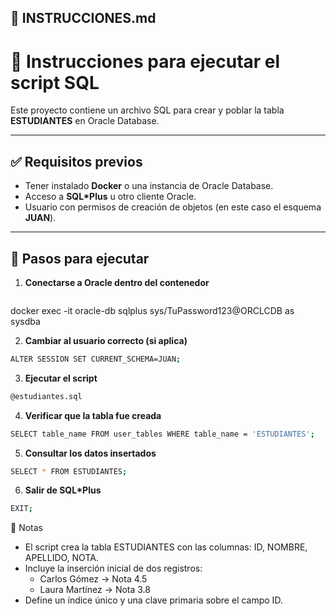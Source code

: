 ## 📄 INSTRUCCIONES.md

# 📘 Instrucciones para ejecutar el script SQL

Este proyecto contiene un archivo SQL para crear y poblar la tabla **ESTUDIANTES** en Oracle Database.

---

## ✅ Requisitos previos
- Tener instalado **Docker** o una instancia de Oracle Database.
- Acceso a **SQL*Plus** u otro cliente Oracle.
- Usuario con permisos de creación de objetos (en este caso el esquema **JUAN**).

---

## 🚀 Pasos para ejecutar

1. **Conectarse a Oracle dentro del contenedor**
   ```bash    
docker exec -it oracle-db sqlplus sys/TuPassword123@ORCLCDB as sysdba

2. **Cambiar al usuario correcto (si aplica)**
  ```bash
ALTER SESSION SET CURRENT_SCHEMA=JUAN;
`````
3. **Ejecutar el script**
```bash
@estudiantes.sql
`````
4. **Verificar que la tabla fue creada**
```bash
SELECT table_name FROM user_tables WHERE table_name = 'ESTUDIANTES';
`````
5. **Consultar los datos insertados**
```bash
SELECT * FROM ESTUDIANTES;
`````
6. **Salir de SQL*Plus**
```bash
EXIT;
`````
📌 Notas

- El script crea la tabla ESTUDIANTES con las columnas: ID, NOMBRE, APELLIDO, NOTA.
- Incluye la inserción inicial de dos registros:
  - Carlos Gómez → Nota 4.5
  - Laura Martínez → Nota 3.8  
- Define un índice único y una clave primaria sobre el campo ID.
